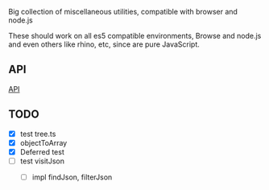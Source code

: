 Big collection of miscellaneous utilities, compatible with browser and node.js

These should work on all es5 compatible environments, Browse and node.js and even others like rhino, etc, since are pure JavaScript.

## API

 [API](api/README.md)

## TODO

- [x] test tree.ts
- [x] objectToArray
- [x] Deferred test
- [ ] test visitJson
  - [ ] impl findJson, filterJson 



<!-- 
  ### ideas


// an operation OP is expensive and we want to print: `${OP(a) && OP(a).foo || '' }` - we need to create a variable in order to not call it twice
// solution : a function get which : `${get(OP(a), 'foo')||'' }`
// useful if nested: `${get(OP(a), 'foo', 'bar', 'name')||'' }`
// for particular falsy (we do want to print 0 and false): `${get(OP(a), 'foo', 'bar', v=>v===undefined?'':v)}` (will print empty string only for undefined not for all falsy)
 -->

<!-- 
// function prop<T,S>(o:T, p:keyof T, map: S|((k:keyof T)=>S)):S {
//   var v = o[p]
// }

// function valueOf<T, P extends keyof T, D>(t:T,p:P, def:D, pred?: (v: T[P])=>boolean):T[P]|D {
// return (pred?pred(t[p]) : true ) 
// }
// an operation OP is expensive and we want to print: `${OP(a) && OP(a).foo || '' }` - we need to create a variable in order to not call it twice
// solution : a function get which : `${get(OP(a), 'foo')||'' }`
// useful if nested: `${get(OP(a), 'foo', 'bar', 'name')||'' }`
// for particular falsy (we do want to print 0 and false): `${get(OP(a), 'foo', 'bar', v=>v===undefined?'':v)}` (will print empty string only for undefined not for all falsy)

// var a: {name:B}[]

// a.map(b=>b.name)   vs: a.map(P('name'))n 

// a.map(a=>a.name||'asd')  vs a.map(P('name', 'asd'))  -->